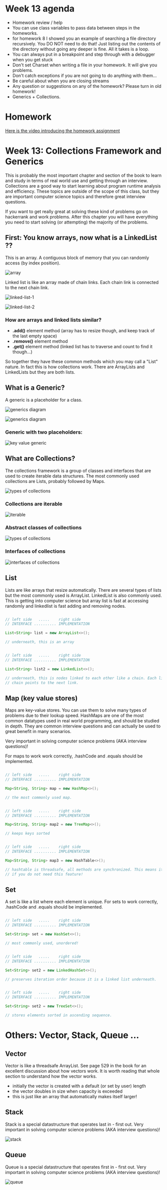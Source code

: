 # Week 13 agenda

 - Homework review / help
 - You can use class variables to pass data between steps in the homeworks.
 - for homework 8 I showed you an example of searching a file directory recursively. You DO NOT need to do that! Just listing out the contents of the directory without going any deeper is fine. All it takes is a loop.
 - You can always put in a breakpoint and step through with a debugger when you get stuck
 - Don't set Charset when writing a file in your homework. It will give you problems.
 - Don't catch exceptions if you are not going to do anything with them...
 - Be careful about when you are closing streams
 - Any question or suggestions on any of the homework? Please turn in old homework!
 - Generics + Collections.
 
# Homework

[Here is the video introducing the homework assignment](https://youtu.be/epX1M0HAbzw)
 

# Week 13: Collections Framework and Generics

This is probably the most important chapter and section of the book to learn and study
in terms of real world use and getting through an interview. Collections are a good
way to start learning about program runtime analysis and efficiency. These topics are
outside of the scope of this class, but they are important computer science topics
and therefore great interview questions.


If you want to get really great at solving these kind of problems go on hackerrank
and work problems. After this chapter you will have everything you need to
start solving (or attempting) the majority of the problems.


## First: You know arrays, now what is a LinkedList ??

This is an array. A contiguous block of memory that you can randomly access (by index position).

![array](./images/array.gif)


Linked list is like an array made of chain links. Each chain link
is connected to the next chain link.

![linked-list-1](./images/linked-list-1.jpg)

![linked-list-2](./images/linked-list-2.gif)

### How are arrays and linked lists similar?

 - __.add()__ element method (array has to resize though, and keep track of the last empty space)
 - __.remove()__ element method
 - __.get()__ element method (linked list has to traverse and count to find it though...)

 So together they have these common methods which you may call a "List" nature. In fact this is how collections work. There are ArrayLists and LinkedLists but they are both lists.


## What is a Generic?

A generic is a placeholder for a class.

![generics diagram](./images/generics-diagram.png)

![generics diagram](./images/generic-types.png)


### Generic with two placeholders:

![key value generic](./images/key-value-generic.png)


## What are Collections?

The collections framework is a group of classes and interfaces that are used to create iterable data structures. The most commonly used collections are Lists, probably followed by Maps.


![types of collections](./images/types-of-collections.png)


### Collections are iterable

![iterable](./images/iterator-diagram.png)


### Abstract classes of collections

![types of collections](./images/abstract-collection-types.png)


### Interfaces of collections

![interfaces of collections](./images/collection-interfaces.png)


## List

Lists are like arrays that resize automatically. There are several types of lists but the most commonly used is ArrayList. LinkedList is also commonly used. This is getting into computer science but array list is fast at accessing randomly and linkedlist is fast adding and removing nodes.

```java

// left side   .....    right side
// INTERFACE .......... IMPLEMENTATION

List<String> list = new ArrayList<>();

// underneath, this is an array


// left side   .....    right side
// INTERFACE .......... IMPLEMENTATION

List<String> list2 = new LinkedList<>();

// underneath, this is nodes linked to each other like a chain. Each link in the
// chain points to the next link.


```

## Map (key value stores)

Maps are key-value stores. You can use them to solve many types of problems due to their lookup speed. HashMaps are one of the most common datatypes used in real world programming, and should be studied in depth. They are common interview questions and can actually be used to great benefit in many scenarios.

Very important in solving computer science problems (AKA interview questions)!

For maps to work work correctly, .hashCode and .equals should be implemented.

```java

// left side   .....    right side
// INTERFACE .......... IMPLEMENTATION

Map<String, String> map = new HashMap<>();

// the most commonly used map.


// left side   .....    right side
// INTERFACE .......... IMPLEMENTATION

Map<String, String> map2 = new TreeMap<>();

// keeps keys sorted


// left side   .....    right side
// INTERFACE .......... IMPLEMENTATION

Map<String, String> map3 = new HashTable<>();

// hashtable is threadsafe, all methods are synchronized. This means it is slower
// if you do not need this feature!


```

## Set

A set is like a list where each element is unique. For sets to work correctly, .hashCode and .equals should be implemented.

```java

// left side   .....    right side
// INTERFACE .......... IMPLEMENTATION

Set<String> set = new HashSet<>();

// most commonly used, unordered!


// left side   .....    right side
// INTERFACE .......... IMPLEMENTATION

Set<String> set2 = new LinkedHashSet<>();

// preserves iteration order because it is a linked list underneath.


// left side   .....    right side
// INTERFACE .......... IMPLEMENTATION

Set<String> set2 = new TreeSet<>();

// stores elements sorted in ascending sequence.

```


# Others: Vector, Stack, Queue ...


## Vector

Vector is like a threadsafe ArrayList. See page 529 in the book for an excellent
discussion about how vectors work. It is worth reading that whole section to understand
how the vector works.

  - initially the vector is created with a default (or set by user) length
  - the vector doubles in size when capacity is exceeded
  - this is just like an array that automatically makes itself larger!


## Stack

Stack is a special datastructure that operates last in - first out. Very important
in solving computer science problems (AKA interview questions)!

![stack](./images/stack_representation.jpg)

## Queue

Queue is a special datastructure that operates first in - first out. Very important
in solving computer science problems (AKA interview questions)!

![queue](./images/queue.svg.png)
